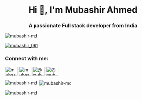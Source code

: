 <h1 align="center">Hi 👋, I'm Mubashir Ahmed</h1>
<h3 align="center">A passionate Full stack developer from India</h3>

<p align="left"> <img src="https://komarev.com/ghpvc/?username=mubashir-md&label=Profile%20views&color=0e75b6&style=flat" alt="mubashir-md" /> </p>



<p align="left"> <a href="https://twitter.com/mubashir_061" target="blank"><img src="https://img.shields.io/twitter/follow/mubashir_061?logo=twitter&style=for-the-badge" alt="mubashir_061" /></a> </p>

<h3 align="left">Connect with me:</h3>
<p align="left">
<a href="https://twitter.com/mubashir_061" target="blank"><img align="center" src="https://raw.githubusercontent.com/rahuldkjain/github-profile-readme-generator/master/src/images/icons/Social/twitter.svg" alt="mubashir_061" height="30" width="40" /></a>
<a href="https://linkedin.com/in/mubashir061/" target="blank"><img align="center" src="https://raw.githubusercontent.com/rahuldkjain/github-profile-readme-generator/master/src/images/icons/Social/linked-in-alt.svg" alt="mubashir061/" height="30" width="40" /></a>
<a href="https://hashnode.com/@mubashir61" target="blank"><img align="center" src="https://raw.githubusercontent.com/rahuldkjain/github-profile-readme-generator/master/src/images/icons/Social/hashnode.svg" alt="@mubashir61" height="30" width="40" /></a>
<a href="https://medium.com/@mubashir061" target="blank"><img align="center" src="https://raw.githubusercontent.com/rahuldkjain/github-profile-readme-generator/master/src/images/icons/Social/medium.svg" alt="@mubashir061" height="30" width="40" /></a>
</p>
<p><img align="left" src="https://github-readme-stats.vercel.app/api/top-langs?username=mubashir-md&show_icons=true&locale=en&layout=compact" alt="mubashir-md" /></p>

<p>&nbsp;<img align="center" src="https://github-readme-stats.vercel.app/api?username=mubashir-md&show_icons=true&locale=en" alt="mubashir-md" /></p>

<p><img align="center" src="https://github-readme-streak-stats.herokuapp.com/?user=mubashir-md&" alt="mubashir-md" /></p>
